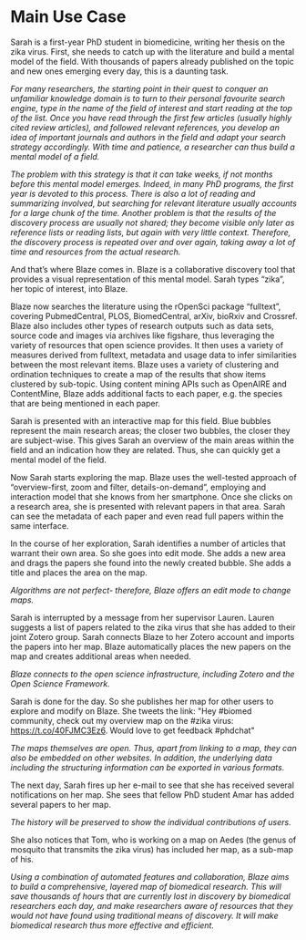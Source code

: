 # Main Use Case #

Sarah is a first-year PhD student in biomedicine, writing her thesis on the zika virus. First, she needs to catch up with the literature and build a mental model of the field. With thousands of papers already published on the topic and new ones emerging every day, this is a daunting task.

*For many researchers, the starting point in their quest to conquer an unfamiliar knowledge domain is to turn to their personal favourite search engine, type in the name of the field of interest and start reading at the top of the list. Once you have read through the first few articles (usually highly cited review articles), and followed relevant references, you develop an idea of important journals and authors in the field and adapt your search strategy accordingly. With time and patience, a researcher can thus build a mental model of a field.*

*The problem with this strategy is that it can take weeks, if not months before this mental model emerges. Indeed, in many PhD programs, the first year is devoted to this process. There is also a lot of reading and summarizing involved, but searching for relevant literature usually accounts for a large chunk of the time. Another problem is that the results of the discovery process are usually not shared; they become visible only later as reference lists or reading lists, but again with very little context. Therefore, the discovery process is repeated over and over again, taking away a lot of time and resources from the actual research.*

And that’s where Blaze comes in. Blaze is a collaborative discovery tool that provides a visual representation of this mental model. Sarah types “zika”, her topic of interest, into Blaze.

Blaze now searches the literature using the rOpenSci package “fulltext”, covering PubmedCentral, PLOS, BiomedCentral, arXiv, bioRxiv and Crossref.  Blaze also includes other types of research outputs such as data sets, source code and images via archives like figshare, thus leveraging the variety of resources that open science provides. It then uses a variety of measures derived from fulltext, metadata and usage data to infer similarities between the most relevant items. Blaze uses a variety of clustering and ordination techniques to create a map of the results that show items clustered by sub-topic. Using content mining APIs such as OpenAIRE and ContentMine, Blaze adds additional facts to each paper, e.g. the species that are being mentioned in each paper.

Sarah is presented with an interactive map for this field. Blue bubbles represent the main research areas; the closer two bubbles, the closer they are subject-wise. This gives Sarah an overview of the main areas within the field and an indication how they are related. Thus, she can quickly get a mental model of the field.

Now Sarah starts exploring the map. Blaze uses the well-tested approach of “overview-first, zoom and filter, details-on-demand”, employing and interaction model that she knows from her smartphone. Once she clicks on a research area, she is presented with relevant papers in that area. Sarah can see the metadata of each paper and even read full papers within the same interface.

In the course of her exploration, Sarah identifies a number of articles that warrant their own area. So she goes into edit mode. She adds a new area and drags the papers she found into the newly created bubble. She adds a title and places the area on the map.

*Algorithms are not perfect- therefore, Blaze offers an edit mode to change maps.*

Sarah is interrupted by a message from her supervisor Lauren. Lauren suggests a list of papers related to the zika virus that she has added to their joint Zotero group. Sarah connects Blaze to her Zotero account and imports the papers into her map. Blaze automatically places the new papers on the map and creates additional areas when needed.

*Blaze connects to the open science infrastructure, including Zotero and the Open Science Framework.*

Sarah is done for the day. So she publishes her map for other users to explore and modify on Blaze. She tweets the link: "Hey #biomed community, check out my overview map on the #zika virus: https://t.co/40FJMC3Ez6. Would love to get feedback #phdchat"

*The maps themselves are open. Thus, apart from linking to a map, they can also be embedded on other websites. In addition, the underlying data including the structuring information can be exported in various formats.*

The next day, Sarah fires up her e-mail to see that she has received several notifications on her map. She sees that fellow PhD student Amar has added several papers to her map. 

*The history will be preserved to show the individual contributions of users.*

She also notices that Tom, who is working on a map on Aedes (the genus of mosquito that transmits the zika virus) has included her map, as a sub-map of his.

*Using a combination of automated features and collaboration, Blaze aims to build a comprehensive, layered map of biomedical research. This will save thousands of hours that are currently lost in discovery by biomedical researchers each day, and make researchers aware of resources that they would not have found using traditional means of discovery. It will make biomedical research thus more effective and efficient.*

